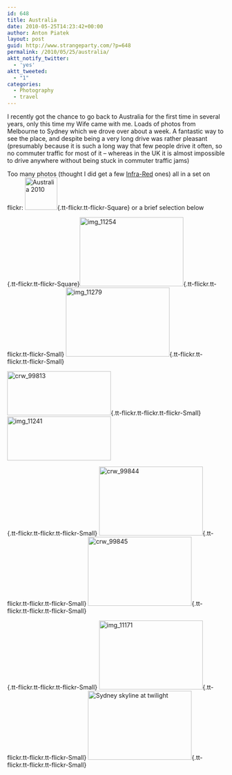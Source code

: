 ```yaml
---
id: 648
title: Australia
date: 2010-05-25T14:23:42+00:00
author: Anton Piatek
layout: post
guid: http://www.strangeparty.com/?p=648
permalink: /2010/05/25/australia/
aktt_notify_twitter:
  - 'yes'
aktt_tweeted:
  - "1"
categories:
  - Photography
  - travel
---
```

I recently got the chance to go back to Australia for the first time in several years, only this time my Wife came with me. Loads of photos from Melbourne to Sydney which we drove over about a week. A fantastic way to see the place, and despite being a very long drive was rather pleasant (presumably because it is such a long way that few people drive it often, so no commuter traffic for most of it &#8211; whereas in the UK it is almost impossible to drive anywhere without being stuck in commuter traffic jams)

Too many photos (thought I did get a few [Infra-Red](http://www.flickr.com/photos/antonpiatek/sets/72157603861658914/) ones) all in a set on flickr: [<img src="http://farm2.static.flickr.com/1108/4603419145_a3967ec748_s.jpg" border="0" alt="Australia 2010" width="75" height="75" />](http://www.strangeparty.com/photos/album/72157623928441219/australia-2010.html "Australia 2010"){.tt-flickr.tt-flickr-Square} or a brief selection below

[](http://www.strangeparty.com/photos/album/72157623928441219/australia-2010.html "Australia 2010"){.tt-flickr.tt-flickr-Square}[<img src="http://farm5.static.flickr.com/4023/4603434885_1a308400ec_m.jpg" border="0" alt="img_11254" width="240" height="160" />](http://farm5.static.flickr.com/4023/4603434885_1a308400ec_b.jpg "img_11254"){.tt-flickr.tt-flickr.tt-flickr-Small} [<img src="http://farm4.static.flickr.com/3572/4603438137_b842ec30e2_m.jpg" border="0" alt="img_11279" width="240" height="160" />](http://farm4.static.flickr.com/3572/4603438137_b842ec30e2_b.jpg "img_11279"){.tt-flickr.tt-flickr.tt-flickr-Small}

[<img src="http://farm2.static.flickr.com/1341/4603333321_282d437a1f_m.jpg" border="0" alt="crw_99813" width="240" height="102" />](http://farm2.static.flickr.com/1341/4603333321_282d437a1f_b.jpg "crw_99813"){.tt-flickr.tt-flickr.tt-flickr-Small} [<img src="http://farm2.static.flickr.com/1421/4604048584_14a08dcd93_m.jpg" border="0" alt="img_11241" width="240" height="102" />](http://farm2.static.flickr.com/1421/4604048584_14a08dcd93_b.jpg "img_11241")

[](http://farm2.static.flickr.com/1341/4603333321_282d437a1f_b.jpg "crw_99813"){.tt-flickr.tt-flickr.tt-flickr-Small} [<img src="http://farm5.static.flickr.com/4005/4603971364_b32bd22ff2_m.jpg" border="0" alt="crw_99844" width="240" height="160" />](http://farm5.static.flickr.com/4005/4603971364_b32bd22ff2_b.jpg "crw_99844"){.tt-flickr.tt-flickr.tt-flickr-Small} [<img src="http://farm2.static.flickr.com/1414/4603971516_180d66fd91_m.jpg" border="0" alt="crw_99845" width="240" height="160" />](http://farm2.static.flickr.com/1414/4603971516_180d66fd91_b.jpg "crw_99845"){.tt-flickr.tt-flickr.tt-flickr-Small}

[](http://farm2.static.flickr.com/1414/4603971516_180d66fd91_b.jpg "crw_99845"){.tt-flickr.tt-flickr.tt-flickr-Small} [<img src="http://farm2.static.flickr.com/1124/4603421011_214d46ba97_m.jpg" border="0" alt="img_11171" width="240" height="160" />](http://farm2.static.flickr.com/1124/4603421011_214d46ba97_b.jpg "img_11171"){.tt-flickr.tt-flickr.tt-flickr-Small} [<img src="http://farm2.static.flickr.com/1220/4603433531_50cb66189c_m.jpg" border="0" alt="Sydney skyline at twilight" width="240" height="160" />](http://farm2.static.flickr.com/1220/4603433531_50cb66189c_b.jpg "Sydney skyline at twilight"){.tt-flickr.tt-flickr.tt-flickr-Small}
